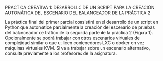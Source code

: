 PRACTICA CREATIVA 1:
DESARROLLO DE UN SCRIPT PARA LA CREACIÓN
AUTOMÁTICA DEL ESCENARIO DEL BALANCEADOR
DE LA PRÁCTICA 2


La práctica final del primer parcial consistirá en el desarrollo de un script en Python que automatice
parcialmente la creación del escenario de pruebas del balanceador de tráfico de la segunda parte de
la práctica 2 (Figura 1). Opcionalmente se podrá trabajar con otros escenarios virtuales de
complejidad similar o que utilicen contenedores LXC o docker en vez máquinas virtuales KVM. Si va a
trabajar sobre un escenario alternativo, consulte previamente a los profesores de la asignatura.
